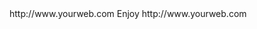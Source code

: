 <? xml version="1.0" ?>
<rss version="2.0">
<channel>
<title>*Freemedia News*</title>
<description></description>
<link>http://www.yourweb.com</link>
<item>
<title>******Wizard updated to version 1.03 ****** </title>
<description> Enjoy </description>
<link>http://www.yourweb.com</link>
</channel>
</rss>

